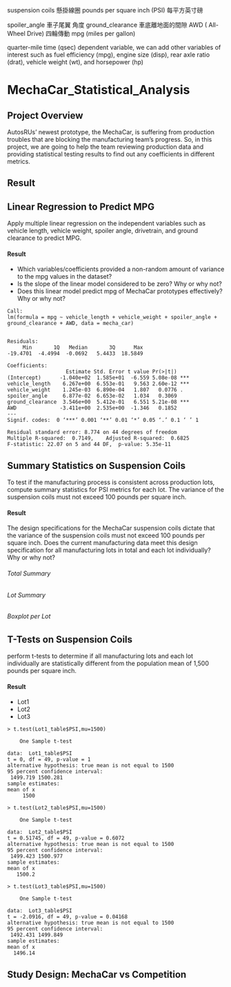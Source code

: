 suspension coils 懸掛線圈 
   pounds per square inch (PSI)   每平方英寸磅

spoiler_angle 車子尾翼 角度
ground_clearance 車底離地面的間隙
AWD ( All-Wheel Drive) 四輪傳動
mpg (miles per gallon) 


quarter-mile time (qsec) dependent variable, we can add other variables of interest such as fuel efficiency (mpg), engine size (disp), rear axle ratio (drat), vehicle weight (wt), and horsepower (hp) 


# MechaCar_Statistical_Analysis

## Project Overview
AutosRUs’ newest prototype, the MechaCar, is suffering from production troubles that are blocking the manufacturing team’s progress. So, in this project, we are going to help the team reviewing production data and providing statistical testing results to find out any coefficients in different metrics.

## Result
## Linear Regression to Predict MPG
Apply multiple linear regression on the independent variables such as vehicle length, vehicle weight, spoiler angle, drivetrain, and ground clearance to predict MPG.

#### Result

- Which variables/coefficients provided a non-random amount of variance to the mpg values in the dataset?
- Is the slope of the linear model considered to be zero? Why or why not?
- Does this linear model predict mpg of MechaCar prototypes effectively? Why or why not?

```
Call:
lm(formula = mpg ~ vehicle_length + vehicle_weight + spoiler_angle + ground_clearance + AWD, data = mecha_car)


Residuals:
     Min       1Q   Median       3Q      Max 
-19.4701  -4.4994  -0.0692   5.4433  18.5849 

Coefficients:
                   Estimate Std. Error t value Pr(>|t|)    
(Intercept)      -1.040e+02  1.585e+01  -6.559 5.08e-08 ***
vehicle_length    6.267e+00  6.553e-01   9.563 2.60e-12 ***
vehicle_weight    1.245e-03  6.890e-04   1.807   0.0776 .  
spoiler_angle     6.877e-02  6.653e-02   1.034   0.3069    
ground_clearance  3.546e+00  5.412e-01   6.551 5.21e-08 ***
AWD              -3.411e+00  2.535e+00  -1.346   0.1852    
---
Signif. codes:  0 ‘***’ 0.001 ‘**’ 0.01 ‘*’ 0.05 ‘.’ 0.1 ‘ ’ 1

Residual standard error: 8.774 on 44 degrees of freedom
Multiple R-squared:  0.7149,	Adjusted R-squared:  0.6825 
F-statistic: 22.07 on 5 and 44 DF,  p-value: 5.35e-11
```

## Summary Statistics on Suspension Coils
To test if the manufacturing process is consistent across production lots, compute summary statistics for PSI metrics for each lot. The variance of the suspension coils must not exceed 100 pounds per square inch.
#### Result
The design specifications for the MechaCar suspension coils dictate that the variance of the suspension coils must not exceed 100 pounds per square inch. Does the current manufacturing data meet this design specification for all manufacturing lots in total and each lot individually? Why or why not?


###### Total Summary
###### Lot Summary
###### Boxplot per Lot



## T-Tests on Suspension Coils
perform t-tests to determine if all manufacturing lots and each lot individually are statistically different from the population mean of 1,500 pounds per square inch.

#### Result

- Lot1
- Lot2
- Lot3


```
> t.test(Lot1_table$PSI,mu=1500)

	One Sample t-test

data:  Lot1_table$PSI
t = 0, df = 49, p-value = 1
alternative hypothesis: true mean is not equal to 1500
95 percent confidence interval:
 1499.719 1500.281
sample estimates:
mean of x 
     1500 

> t.test(Lot2_table$PSI,mu=1500)

	One Sample t-test

data:  Lot2_table$PSI
t = 0.51745, df = 49, p-value = 0.6072
alternative hypothesis: true mean is not equal to 1500
95 percent confidence interval:
 1499.423 1500.977
sample estimates:
mean of x 
   1500.2 

> t.test(Lot3_table$PSI,mu=1500)

	One Sample t-test

data:  Lot3_table$PSI
t = -2.0916, df = 49, p-value = 0.04168
alternative hypothesis: true mean is not equal to 1500
95 percent confidence interval:
 1492.431 1499.849
sample estimates:
mean of x 
  1496.14 
```

## Study Design: MechaCar vs Competition
